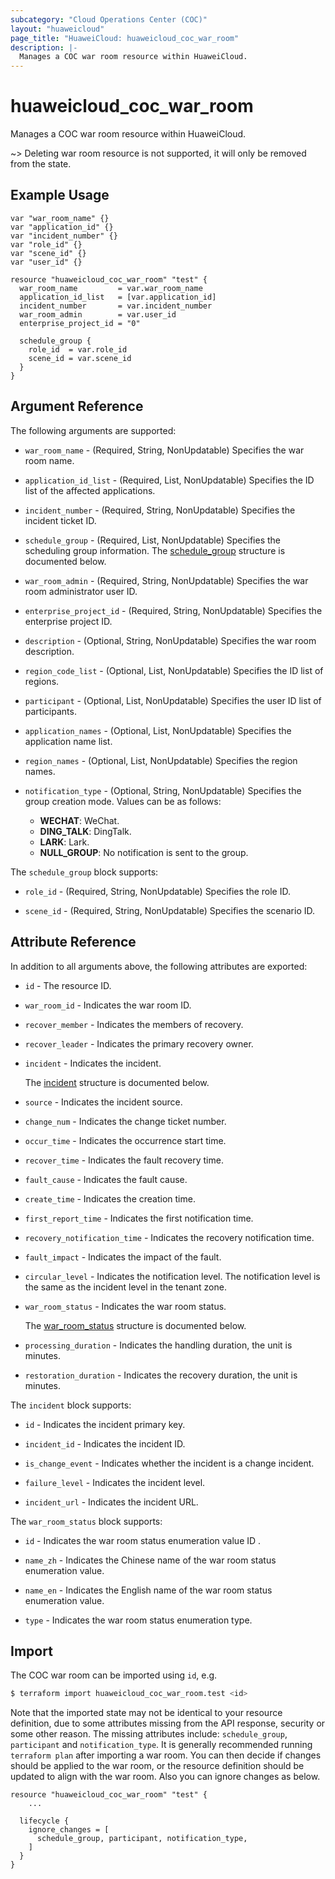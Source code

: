 ```yaml
---
subcategory: "Cloud Operations Center (COC)"
layout: "huaweicloud"
page_title: "HuaweiCloud: huaweicloud_coc_war_room"
description: |-
  Manages a COC war room resource within HuaweiCloud.
---
```


# huaweicloud_coc_war_room

Manages a COC war room resource within HuaweiCloud.

~> Deleting war room resource is not supported, it will only be removed from the state.

## Example Usage

```hcl
var "war_room_name" {}
var "application_id" {}
var "incident_number" {}
var "role_id" {}
var "scene_id" {}
var "user_id" {}

resource "huaweicloud_coc_war_room" "test" {
  war_room_name         = var.war_room_name
  application_id_list   = [var.application_id]
  incident_number       = var.incident_number
  war_room_admin        = var.user_id
  enterprise_project_id = "0"

  schedule_group {
    role_id  = var.role_id
    scene_id = var.scene_id
  }
}
```

## Argument Reference

The following arguments are supported:

* `war_room_name` - (Required, String, NonUpdatable) Specifies the war room name.

* `application_id_list` - (Required, List, NonUpdatable) Specifies the ID list of the affected applications.

* `incident_number` - (Required, String, NonUpdatable) Specifies the incident ticket ID.

* `schedule_group` - (Required, List, NonUpdatable) Specifies the scheduling group information.
  The [schedule_group](#block--schedule_group) structure is documented below.

* `war_room_admin` - (Required, String, NonUpdatable) Specifies the war room administrator user ID.

* `enterprise_project_id` - (Required, String, NonUpdatable) Specifies the enterprise project ID.

* `description` - (Optional, String, NonUpdatable) Specifies the war room description.

* `region_code_list` - (Optional, List, NonUpdatable) Specifies the ID list of regions.

* `participant` - (Optional, List, NonUpdatable) Specifies the user ID list of participants.

* `application_names` - (Optional, List, NonUpdatable) Specifies the application name list.

* `region_names` - (Optional, List, NonUpdatable) Specifies the region names.

* `notification_type` - (Optional, String, NonUpdatable) Specifies the group creation mode.
  Values can be as follows:
  + **WECHAT**: WeChat.
  + **DING_TALK**: DingTalk.
  + **LARK**: Lark.
  + **NULL_GROUP**: No notification is sent to the group.

<a name="block--schedule_group"></a>
The `schedule_group` block supports:

* `role_id` - (Required, String, NonUpdatable) Specifies the role ID.

* `scene_id` - (Required, String, NonUpdatable) Specifies the scenario ID.

## Attribute Reference

In addition to all arguments above, the following attributes are exported:

* `id` - The resource ID.

* `war_room_id` - Indicates the war room ID.

* `recover_member` - Indicates the members of recovery.

* `recover_leader` - Indicates the primary recovery owner.

* `incident` - Indicates the incident.

  The [incident](#incident_struct) structure is documented below.

* `source` - Indicates the incident source.

* `change_num` - Indicates the change ticket number.

* `occur_time` - Indicates the occurrence start time.

* `recover_time` - Indicates the fault recovery time.

* `fault_cause` - Indicates the fault cause.

* `create_time` - Indicates the creation time.

* `first_report_time` - Indicates the first notification time.

* `recovery_notification_time` - Indicates the recovery notification time.

* `fault_impact` - Indicates the impact of the fault.

* `circular_level` - Indicates the notification level. The notification level is the same as the incident level in the
  tenant zone.

* `war_room_status` - Indicates the war room status.

  The [war_room_status](#war_room_status_struct) structure is documented below.

* `processing_duration` - Indicates the handling duration, the unit is minutes.

* `restoration_duration` - Indicates the recovery duration, the unit is minutes.

<a name="incident_struct"></a>
The `incident` block supports:

* `id` - Indicates the incident primary key.

* `incident_id` - Indicates the incident ID.

* `is_change_event` - Indicates whether the incident is a change incident.

* `failure_level` - Indicates the incident level.

* `incident_url` - Indicates the incident URL.

<a name="war_room_status_struct"></a>
The `war_room_status` block supports:

* `id` - Indicates the war room status enumeration value ID .

* `name_zh` - Indicates the Chinese name of the war room status enumeration value.

* `name_en` - Indicates the English name of the war room status enumeration value.

* `type` - Indicates the war room status enumeration type.

## Import

The COC war room can be imported using `id`, e.g.

```bash
$ terraform import huaweicloud_coc_war_room.test <id>
```

Note that the imported state may not be identical to your resource definition, due to some attributes missing from the
API response, security or some other reason.
The missing attributes include: `schedule_group`, `participant` and `notification_type`.
It is generally recommended running `terraform plan`  after importing a war room.
You can then decide if changes should be applied to the war room, or the resource definition should be updated to
align with the war room. Also you can ignore changes as below.

```hcl
resource "huaweicloud_coc_war_room" "test" {
    ...

  lifecycle {
    ignore_changes = [
      schedule_group, participant, notification_type,
    ]
  }
}
```
